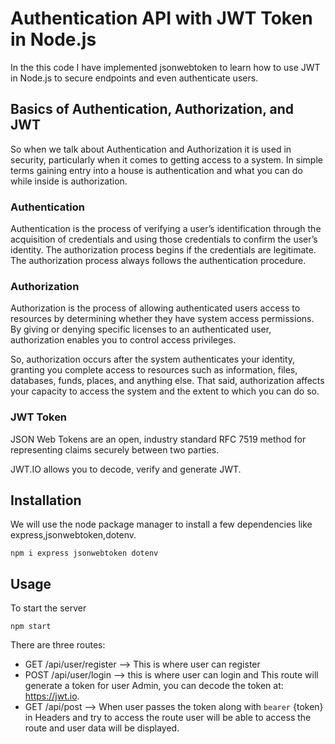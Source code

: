 # Authentication API with JWT Token in Node.js
In the this code I have implemented jsonwebtoken to learn how to use JWT in Node.js to secure endpoints and even authenticate users.


## Basics of Authentication, Authorization, and JWT
So when we talk about Authentication and Authorization it is used in security, particularly when it comes to getting access to a system. 
In simple terms gaining entry into a house is authentication and what you can do while inside is authorization.

### Authentication

Authentication is the process of verifying a user’s identification through the acquisition of credentials and using those credentials to confirm the user’s identity. The authorization process begins if the credentials are legitimate. The authorization process always follows the authentication procedure.

### Authorization

Authorization is the process of allowing authenticated users access to resources by determining whether they have system access permissions. By giving or denying specific licenses to an authenticated user, authorization enables you to control access privileges.

So, authorization occurs after the system authenticates your identity, granting you complete access to resources such as information, files, databases, funds, places, and anything else. That said, authorization affects your capacity to access the system and the extent to which you can do so.

### JWT Token
JSON Web Tokens are an open, industry standard RFC 7519 method for representing claims securely between two parties.

JWT.IO allows you to decode, verify and generate JWT.
## Installation
We will use the node package manager to install a few dependencies like express,jsonwebtoken,dotenv.

```
npm i express jsonwebtoken dotenv
```

## Usage
To start the server
```
npm start
```
There are three routes:

 - GET  /api/user/register --> This is where user can register
 - POST /api/user/login --> this is where user can login and This route will generate a token for user Admin, you can decode the token at: https://jwt.io.
- GET /api/post --> When user passes the token along with `bearer` {token} in Headers and try to access the route user will be able to access the route and user data will be displayed.


